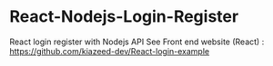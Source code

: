 # React-Nodejs-Login-Register
 React login register with Nodejs API
 See Front end website (React) : https://github.com/kiazeed-dev/React-login-example
